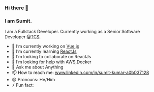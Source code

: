 ### Hi there 👋
### I am Sumit.
I am a Fullstack Developer. Currently working as a Senior Software Developer [@TCS](https://www.tcs.com/).
<!-- ![inkedIn](www.linkedin.com/in/sumit-kumar-a0b037128) -->

- 🔭 I’m currently working on [Vue.js](https://vuejs.org/)
- 🌱 I’m currently learning [ReactJs](https://reactjs.org/)
- 👯 I’m looking to collaborate on ReactJs
- 🤔 I’m looking for help with AWS,Docker
- 💬 Ask me about Anything
- 📫 How to reach me: www.linkedin.com/in/sumit-kumar-a0b037128
- 😄 Pronouns: He/Him
- ⚡ Fun fact:
